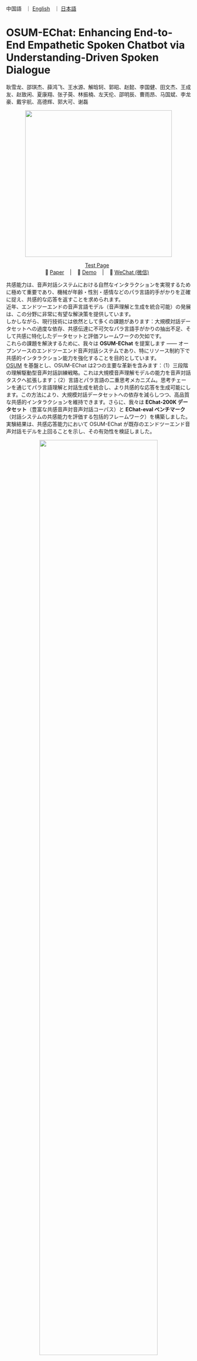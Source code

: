 <p align="left">
        中国語&nbsp&nbsp ｜ <a href="README.md">English</a> &nbsp ｜ <a href="README_JP.md">日本語</a> &nbsp
<p>


<p align="center">
   <h1>OSUM-EChat: Enhancing End-to-End Empathetic Spoken Chatbot via Understanding-Driven Spoken Dialogue</h1>
<p>

耿雪龙、邵琪杰、薛鸿飞、王水源、解晗轲、郭昭、赵懿、李国健、田文杰、王成友、赵致闲、夏康翔、张子萸、林振楠、左天伦、邵明辰、曹雨昂、马国斌、李龙豪、戴宇航、高德辉、郭大可、谢磊

<p align="center">
    <img src="images/osum-echat/SUM.png" width="400"/>
<p>

<p align="center">
 <a href="https://www.osum-echat.npu-aslp.org/"> Test Page</a> </a>&nbsp
<br>
📑 <a href="https://www.arxiv.org/abs/2508.09600">Paper</a> &nbsp&nbsp | &nbsp&nbsp 📑 <a href="https://aslp-lab.github.io/osum-echat.github.io/">Demo</a> &nbsp&nbsp | &nbsp&nbsp 💬 <a href="raw/fig/wechat.png">WeChat (微信)</a>&nbsp&nbsp 
</p>

共感能力は、音声対話システムにおける自然なインタラクションを実現するために極めて重要であり、機械が年齢・性別・感情などのパラ言語的手がかりを正確に捉え、共感的な応答を返すことを求められます。  
近年、エンドツーエンドの音声言語モデル（音声理解と生成を統合可能）の発展は、この分野に非常に有望な解決策を提供しています。  
しかしながら、現行技術には依然として多くの課題があります：大規模対話データセットへの過度な依存、共感伝達に不可欠なパラ言語手がかりの抽出不足、そして共感に特化したデータセットと評価フレームワークの欠如です。  
これらの課題を解決するために、我々は **OSUM-EChat** を提案します —— オープンソースのエンドツーエンド音声対話システムであり、特にリソース制約下で共感的インタラクション能力を強化することを目的としています。  
[OSUM](https://github.com/ASLP-lab/OSUM/tree/main/OSUM) を基盤とし、OSUM-EChat は2つの主要な革新を含みます：（1）三段階の理解駆動型音声対話訓練戦略。これは大規模音声理解モデルの能力を音声対話タスクへ拡張します；（2）言語とパラ言語の二重思考メカニズム。思考チェーンを通じてパラ言語理解と対話生成を統合し、より共感的な応答を生成可能にします。この方法により、大規模対話データセットへの依存を減らしつつ、高品質な共感的インタラクションを維持できます。さらに、我々は **EChat-200K データセット**（豊富な共感音声対音声対話コーパス）と **EChat-eval ベンチマーク**（対話システムの共感能力を評価する包括的フレームワーク）を構築しました。実験結果は、共感応答能力において OSUM-EChat が既存のエンドツーエンド音声対話モデルを上回ることを示し、その有効性を検証しました。


<p align="center">
    <img src="images/osum-echat/demo_cn.png" width="80%"/>
<p>

## Architecture

本節では OSUM-EChat の全体アーキテクチャと主要タスクの概要を示します。OSUM-EChat は3つのモジュールから構成されています：音声エンコーダ（アダプタ付き）、テキスト LLM、トークンから音声への変換モジュール。さらに、音声理解（音声からテキスト）、音声合成、音声対話、テキスト対話など幅広い音声機能を備えています。また、内部構築した共感対話データとパラ言語情報推論メカニズムにより、音声対話タスクにおいてより共感的な応答を生成できます。

<p align="center">
    <img src="images/osum-echat/system.png" width="80%"/>
<p>


## 訓練と推論ガイド、および OSUM-EChat の詳細
<p align="left">
OSUM-EChat のさらなる紹介や、推論および訓練の手順については、<a href="OSUM-EChat/README.md">**こちら**</a>をご参照ください。
</p>

## News and Updates

### 2025.8.27 🔥OSUM-EChat をオープンソース化しました！OSUM-EChat のオフライン推論コード、モデルパラメータ、デモページ、体験ページを公開しました。詳細は<a href="OSUM-EChat/README.md">**こちら**</a>をご覧ください。  
モデル訓練コード、リアルタイム対話デプロイコード、EChat-200K データおよび評価データは近日中に公開予定です。

### 2025.8.14 🎉新しいエンドツーエンド共感音声対話モデル —— OSUM-EChat を発表しました。関連論文はすでに公開されています（[OSUM-EChat 論文](http://arxiv.org/abs/2508.09600)）。コードとモデル checkpoint は近日中に公開予定です。  
本モデルは OSUM 音声理解大モデルを基盤とし、「理解 - 生成 - 共感」の三段階訓練プロセスを通じて、革新的に共感関連の推論メカニズムを導入しました。限られた音声対話データ条件下でも業界最先端の共感対話能力を実現しました。我々の知る限り、これは音声理解大モデルに基づいて構築された初の共感対話モデルであり、共感推論分野における先駆的な研究成果です。  

我々は共感推論分野において2種類のアプローチを探索しました：ラベルに基づく推論と自然言語に基づく推論です。どちらの推論メカニズムも性能向上をもたらしましたが、自然言語に基づく推論はより流暢な応答を実現し、微細なパラ言語的手がかりの捕捉を促進することが分かりました。現行バージョンの論文では三段階訓練プロセスとラベルベースの推論を詳述しており、今後のアップデートで自然言語ベースの推論内容を追加予定です。



好的，我已将其中的中文翻译为日文，其他部分保持不变：


<br>
<br>
<br>
<br>

<p align="center">
   <h1>OSUM: Advancing Open Speech Understanding Models with Limited Resources in Academia</h1>
<p>

耿雪龙, 魏坤, 邵琪杰, 刘水云*, 林振楠*, 赵致闲*, 李国健*, 田文杰*, 陈培坤, 李泱泽, 郭鹏程, 邵明辰, 王水源, 曹雨昂, 王成有, 徐天翼, 戴宇航, 朱新发, 李越, 张丽, 谢磊†


<p align="center">
    <img src="images/SUM.png" width="400"/>
<p>

<p align="center">
 <a href="https://huggingface.co/spaces/ASLP-lab/OSUM"> Huggingface Test Page</a> </a>&nbsp
<br>
📑 <a href="https://arxiv.org/abs/2501.13306v2">Paper (v2.0)</a> &nbsp&nbsp | &nbsp&nbsp 📑 <a href="https://aslp-lab.github.io/OSUM.github.io/">Demo</a> &nbsp&nbsp | &nbsp&nbsp 💬 <a href="images/introduction.md">WeChat (微信)</a>&nbsp&nbsp 
</p>

<h3 align="center">OSUMは ‘awesome’ (/ˈɔː.səm/) と読む</h3>

大規模言語モデル（LLMs）は様々な下流タスクで顕著な進展を遂げ、音声理解言語モデル（speech understanding language models, SULMs）の開発を業界に促し、音声感情・性別など副言語に基づく高表現力の対話を実現することを目指しています。しかし、最先端のSULMsの多くは業界大手企業によって開発され、大規模なデータと計算資源を消費しており、これは学術界では容易に得られるものではありません。さらに、学習済みモデルと推論コードはオープンソース化されていますが、学習フレームワークやデータ処理プロセスは依然として透明性に欠けており、さらなる研究の障害となっています。本研究では、OSUMというオープンな音声理解モデルを提案し、限られた学術資源でSULMsを学習する可能性を探ります。OSUMモデルはWhisperエンコーダとQwen2 LLMを組み合わせ、音声認識（ASR）、タイムスタンプ付き音声認識（SRWT）、音声イベント検出（VED）、音声感情認識（SER）、話し方スタイル認識（SSR）、話者性別分類（SGC）、話者年齢予測（SAP）、音声テキストチャット（STTC）など幅広い音声タスクをサポートします。ASR+Xトレーニング戦略を採用することで、OSUMはモダリティ整合性と目標タスクを同時に最適化し、高効率で安定したマルチタスク学習を実現しました。強力な性能を提供するだけでなく、OSUMは透明性を強調し、公開利用可能なコードを提供し、データ処理プロセスを詳細に紹介することで、学術界にとって有益な参考資料を目指しています。これにより、先進的なSULM技術の研究とイノベーションを加速させることを目的としています。

## Architecture

OSUMモデルはWhisperエンコーダとQwen2 LLMを組み合わせ、音声認識（ASR）、タイムスタンプ付き音声認識（SRWT）、音声イベント検出（VED）、音声感情認識（SER）、話し方スタイル認識（SSR）、話者性別分類（SGC）、話者年齢予測（SAP）、音声テキストチャット（STTC）など幅広い音声タスクをサポートします。ASR+Xトレーニング戦略を採用することで、OSUMはモダリティ整合性と目標タスクを同時に最適化し、高効率で安定したマルチタスク学習を実現しました。

<p align="center">
    <img src="images/system.png" width="90%"/>
<p>

## 学習と推論ガイドおよびOSUMの詳細
<p align="left">
OSUMのさらなる紹介情報、ならびにOSUMフレームワークを用いた推論と学習の操作方法については、<a href="OSUM/README.md">**こちら**</a>をご参照ください。
</p>


## News and Updates

### 2025.2.16 🎉我々は技術レポート [OSUM technical report v2.0](https://arxiv.org/abs/2501.13306v2) を更新し、[checkpoint](https://huggingface.co/ASLP-lab/OSUM) を公開、さらに Hugging Face 上のオンライン [test page](https://huggingface.co/spaces/ASLP-lab/OSUM) をリリースしました。
技術レポート v2.0 では、OSUMモデルがより多くの学習ステップを経て、学習データ量が 50.5K 時間に増加しました（v1.0 の 44.1K 時間と比較して）：
- 3000 時間の音声性別分類（SGC）データ。内訳は1500時間の既存データ（ノイズ拡張済み）と、1500時間の新データ。
- 話者年齢予測（SAP）データ拡張：既存の 3400 時間の年齢予測データにノイズ拡張を行い、データ量を 6800 時間に増加。
### 2025.1.22 🔥 我々は [OSUM technical report v1.0](https://arxiv.org/abs/2501.13306v1) を公開しました。



<br>


# License Agreement

我々は Apache 2.0 ライセンスを使用しています。研究者や開発者は、我々のOSUMのコードやモデル重みを自由に利用でき、商用利用も可能です。詳細についてはライセンスファイル [LICENSE.txt](LICENSE.txt) をご確認ください。
<br>
# Citation
```

@article{geng2025osum,
title={OSUM-EChat: Enhancing End-to-End Empathetic Spoken Chatbot via Understanding-Driven Spoken Dialogue},
author={Geng, Xuelong and Shao, Qijie and Xue, Hongfei and Wang, Shuiyuan and Xie, Hanke and Guo, Zhao and Zhao, Yi and Li, Guojian and Tian, Wenjie and Wang, Chengyou and others},
journal={arXiv preprint arXiv:2508.09600},
year={2025}
}

```
```

@article{geng2025osum,
title={{OSUM}: {Advancing} Open Speech Understanding Models with Limited Resources in Academia},
author={Geng, Xuelong and Wei, Kun and Shao, Qijie and Liu, Shuiyun and Lin, Zhennan and Zhao, Zhixian and Li, Guojian and Tian, Wenjie and Chen, Peikun and Li, Yangze and others},
journal={arXiv preprint arXiv:2501.13306},
year={2025}
}

```
# Contact Us

もし我々の研究チームにメッセージを送りたい場合は、電子メール `xlgeng@mail.nwpu.edu.cn` までご連絡ください。
<p align="center">
    <a href="http://www.nwpu-aslp.org/">
        <img src="images/ASLP.jpg" width="400"/>
    </a>
</p>
<p align="center">
    <a href="https://wenet.org.cn/">
        <img src="images/wenet.png" width="400"/>
    </a>
</p>



